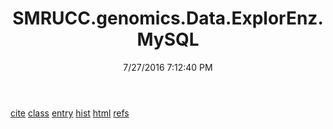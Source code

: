 ﻿---
title: SMRUCC.genomics.Data.ExplorEnz.MySQL
date: 7/27/2016 7:12:40 PM
---

[cite](T-SMRUCC.genomics.Data.ExplorEnz.MySQL.cite.html)
[class](T-SMRUCC.genomics.Data.ExplorEnz.MySQL.class.html)
[entry](T-SMRUCC.genomics.Data.ExplorEnz.MySQL.entry.html)
[hist](T-SMRUCC.genomics.Data.ExplorEnz.MySQL.hist.html)
[html](T-SMRUCC.genomics.Data.ExplorEnz.MySQL.html.html)
[refs](T-SMRUCC.genomics.Data.ExplorEnz.MySQL.refs.html)
